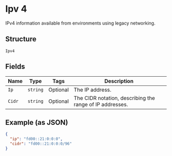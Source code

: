 
# Ipv 4

IPv4 information available from environments using legacy networking.

## Structure

`Ipv4`

## Fields

| Name | Type | Tags | Description |
|  --- | --- | --- | --- |
| `Ip` | `string` | Optional | The IP address. |
| `Cidr` | `string` | Optional | The CIDR notation, describing the range of IP addresses. |

## Example (as JSON)

```json
{
  "ip": "fd00::21:0:0:0",
  "cidr": "fd00::21:0:0:0/96"
}
```

